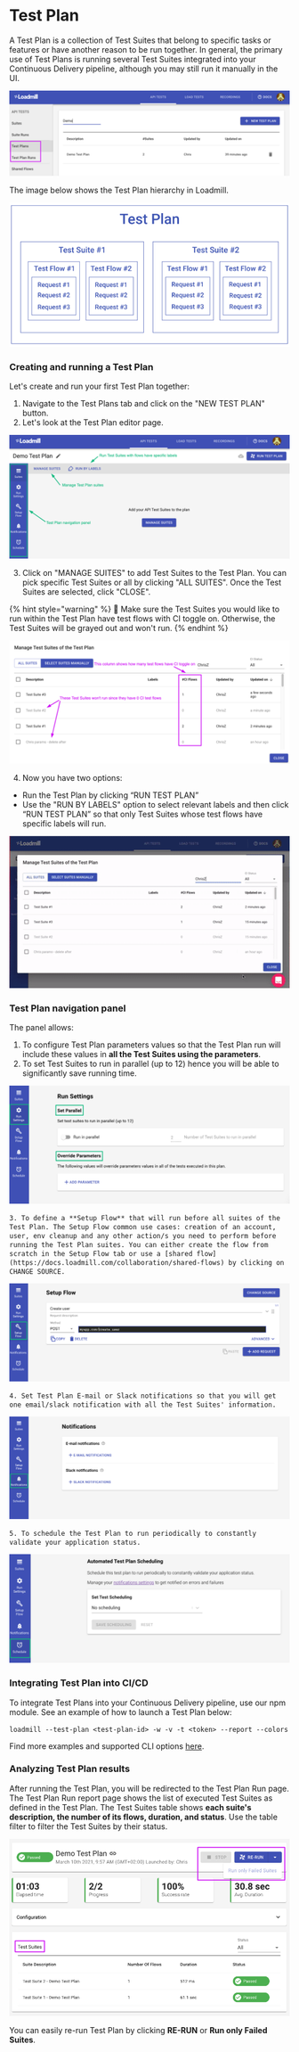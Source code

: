 # Test Plan

A Test Plan is a collection of Test Suites that belong to specific tasks or features or have another reason to be run together. In general, the primary use of Test Plans is running several Test Suites integrated into your Continuous Delivery pipeline, although you may still run it manually in the UI.

![](../.gitbook/assets/screenshot-83-.png)

The image below shows the Test Plan hierarchy in Loadmill. 

![](../.gitbook/assets/screen-shot-2021-01-19-at-17.26.24.png)

### Creating and running a Test Plan

Let's create and run your first Test Plan together:

1. Navigate to the Test Plans tab and click on the "NEW TEST PLAN" button.
2. Let's look at the Test Plan editor page.

![](../.gitbook/assets/screenshot-2021-08-25t163236.521.png)

   3. Click on "MANAGE SUITES" to add Test Suites to the Test Plan. You can pick specific Test Suites or all by clicking "ALL SUITES". Once the Test Suites are selected, click "CLOSE".

{% hint style="warning" %}
🧠 Make sure the Test Suites you would like to run within the Test Plan have test flows with CI toggle on. Otherwise, the Test Suites will be grayed out and won't run. 
{% endhint %}

![](../.gitbook/assets/screenshot-2021-04-05t112455.593.png)

 4. Now you have two options:

* Run the Test Plan by clicking “RUN TEST PLAN”  
* Use the "RUN BY LABELS" option to select relevant labels and then click “RUN TEST PLAN” so that only Test Suites whose test flows have specific labels will run.

![](../.gitbook/assets/ezgif.com-gif-maker-26-.gif)

### Test Plan navigation panel 

The panel allows:

1. To configure Test Plan parameters values so that the Test Plan run will include these values in **all the Test Suites using the parameters**.
2. To set Test Suites to run in parallel \(up to 12\) hence you will be able to significantly save running time.

![](../.gitbook/assets/screenshot-2021-08-25t163456.565.png)

    3. To define a **Setup Flow** that will run before all suites of the Test Plan. The Setup Flow common use cases: creation of an account, user, env cleanup and any other action/s you need to perform before running the Test Plan suites. You can either create the flow from scratch in the Setup Flow tab or use a [shared flow](https://docs.loadmill.com/collaboration/shared-flows) by clicking on CHANGE SOURCE. 

![](../.gitbook/assets/screenshot-2021-08-25t164426.809.png)

    4. Set Test Plan E-mail or Slack notifications so that you will get one email/slack notification with all the Test Suites' information.

![](../.gitbook/assets/screenshot-2021-09-01t123447.655.png)

    5. To schedule the Test Plan to run periodically to constantly validate your application status.

![](../.gitbook/assets/screenshot-2021-08-25t165201.397.png)

### Integrating Test Plan into CI/CD

To integrate Test Plans into your Continuous Delivery pipeline, use our npm module. See an example of how to launch a Test Plan below:

```text
loadmill --test-plan <test-plan-id> -w -v -t <token> --report --colors
```

Find more examples and supported CLI options [here](https://www.npmjs.com/package/loadmill).

### Analyzing Test Plan results

After running the Test Plan, you will be redirected to the Test Plan Run page. The Test Plan Run report page shows the list of executed Test Suites as defined in the Test Plan. The Test Suites table shows **each suite's description, the number of its flows, duration, and status**. Use the table filter to filter the Test Suites by their status.

![](../.gitbook/assets/screenshot-2021-03-10t095854.448.png)

You can easily re-run Test Plan by clicking **RE-RUN** or **Run only Failed Suites**. 

